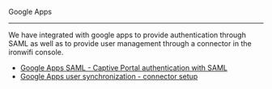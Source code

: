  Google Apps

---

We have integrated with google apps to provide authentication through SAML as well as to provide user management through a connector in the ironwifi console. 

- [Google Apps SAML - Captive Portal authentication with SAML](https://www.ironwifi.com/captive-portals/authentication-providers/apps-saml/)
- [Google Apps user synchronization - connector setup](https://www.ironwifi.com/google-apps/)
